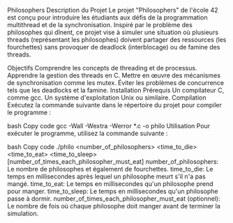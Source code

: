 Philosophers
Description du Projet
Le projet "Philosophers" de l'école 42 est conçu pour introduire les étudiants aux défis de la programmation multithread et de la synchronisation. Inspiré par le problème des philosophes qui dînent, ce projet vise à simuler une situation où plusieurs threads (représentant les philosophes) doivent partager des ressources (les fourchettes) sans provoquer de deadlock (interblocage) ou de famine des threads.

Objectifs
Comprendre les concepts de threading et de processus.
Apprendre la gestion des threads en C.
Mettre en œuvre des mécanismes de synchronisation comme les mutex.
Éviter les problèmes de concurrence tels que les deadlocks et la famine.
Installation
Prérequis
Un compilateur C, comme gcc.
Un système d'exploitation Unix ou similaire.
Compilation
Exécutez la commande suivante dans le répertoire du projet pour compiler le programme :

bash
Copy code
gcc -Wall -Wextra -Werror *.c -o philo
Utilisation
Pour exécuter le programme, utilisez la commande suivante :

bash
Copy code
./philo <number_of_philosophers> <time_to_die> <time_to_eat> <time_to_sleep> [number_of_times_each_philosopher_must_eat]
number_of_philosophers: Le nombre de philosophes et également de fourchettes.
time_to_die: Le temps en millisecondes après lequel un philosophe meurt s'il n'a pas mangé.
time_to_eat: Le temps en millisecondes qu'un philosophe prend pour manger.
time_to_sleep: Le temps en millisecondes qu'un philosophe passe à dormir.
number_of_times_each_philosopher_must_eat (optionnel): Le nombre de fois où chaque philosophe doit manger avant de terminer la simulation.
